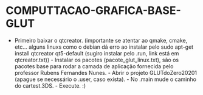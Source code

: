 # COMPUTTACAO-GRAFICA-BASE-GLUT
 - Primeiro baixar o qtcreator. (importante se atentar ao qmake, cmake, etc... alguns linuxs como o debian dá erro ao instalar pelo sudo apt-get install qtcreator qt5-default (sugiro instalar pelo .run, link está em qtcreator.txt))   - Instalar os pacotes (pacote_glut_linux.txt), são os pacotes base para rodar a camada de aplicação fornecida pelo professor Rubens Fernandes Nunes.   - Abrir o projeto GLUTdoZero20201 (apague se necessário o .user, caso exista).   - No .main mude o caminho do cartest.3DS.   - Execute. :)
